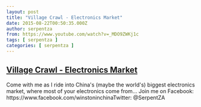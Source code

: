 ```yaml
---
layout: post
title: "Village Crawl - Electronics Market"
date: 2015-08-22T00:50:35.000Z
author: serpentza
from: https://www.youtube.com/watch?v=_MDO9ZWKj1c
tags: [ serpentza ]
categories: [ serpentza ]
---
```

<!--1440204635000-->
[Village Crawl - Electronics Market](https://www.youtube.com/watch?v=_MDO9ZWKj1c)
------

<div>
Come with me as I ride into China's (maybe the world's) biggest electronics market, where most of your electronics come from... Join me on Facebook: https://www.facebook.com/winstoninchinaTwitter: @SerpentZA
</div>
